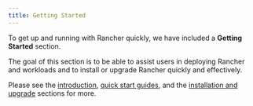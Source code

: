 ```yaml
---
title: Getting Started
---
```


To get up and running with Rancher quickly, we have included a **Getting Started** section.

The goal of this section is to be able to assist users in deploying Rancher and workloads and to install or upgrade Rancher quickly and effectively.

Please see the [introduction](../docs/pages-for-subheaders/introduction.md), [quick start guides](../docs/pages-for-subheaders/quick-start-guides.md), and the [installation and upgrade](../docs/pages-for-subheaders/installation-and-upgrade.md) sections for more.

